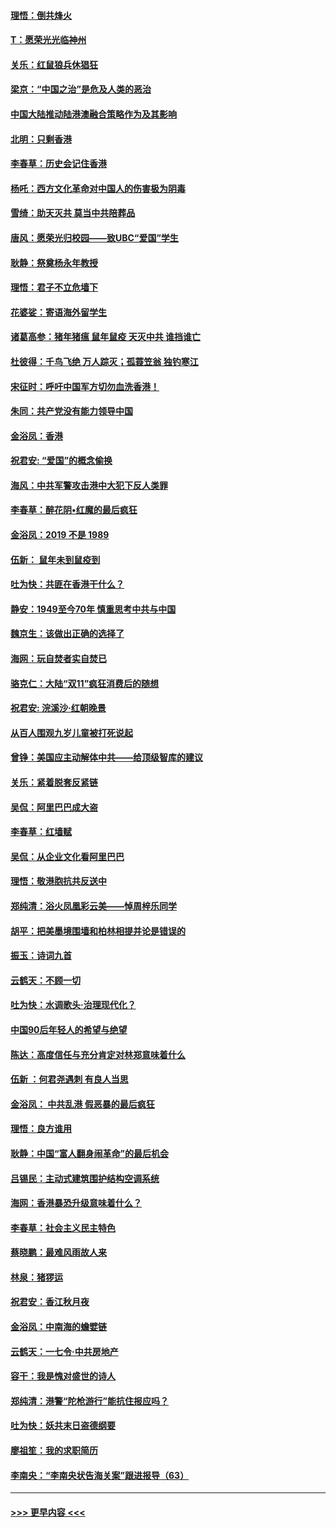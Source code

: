 #### [理悟：倒共烽火](../pages/nsc993/n11668844.md?t=11210933) 
#### [T：愿荣光光临神州](../pages/nsc993/n11668421.md?t=11210933) 
#### [关乐：红鼠狼兵休猖狂](../pages/nsc993/n11668378.md?t=11210933) 
#### [梁京：“中国之治”是危及人类的恶治](../pages/nsc993/n11668328.md?t=11210933) 
#### [中国大陆推动陆港澳融合策略作为及其影响](../pages/nsc993/n11668157.md?t=11210933) 
#### [北明：只剩香港](../pages/nsc993/n11668002.md?t=11210933) 
#### [李春草：历史会记住香港](../pages/nsc993/n11667927.md?t=11210933) 
#### [杨吒：西方文化革命对中国人的伤害极为阴毒](../pages/nsc993/n11664521.md?t=11210933) 
#### [雪绮：助天灭共 莫当中共陪葬品](../pages/nsc993/n11662650.md?t=11210933) 
#### [唐风：愿荣光归校园——致UBC“爱国”学生](../pages/nsc993/n11662194.md?t=11210933) 
#### [耿静：祭奠杨永年教授](../pages/nsc993/n11662514.md?t=11210933) 
#### [理悟：君子不立危墙下](../pages/nsc993/n11662172.md?t=11210933) 
#### [花婆娑：寄语海外留学生](../pages/nsc993/n11662121.md?t=11210933) 
#### [诸葛高参：猪年猪瘟 鼠年鼠疫 天灭中共 谁挡谁亡](../pages/nsc993/n11661980.md?t=11210933) 
#### [杜彼得：千鸟飞绝 万人踪灭；孤蓑笠翁 独钓寒江](../pages/nsc993/n11661170.md?t=11210933) 
#### [宋征时：呼吁中国军方切勿血洗香港！](../pages/nsc993/n11415318.md?t=11210933) 
#### [朱同：共产党没有能力领导中国](../pages/nsc993/n11660421.md?t=11210933) 
#### [金浴凤：香港](../pages/nsc993/n11660419.md?t=11210933) 
#### [祝君安: “爱国”的概念偷换](../pages/nsc993/n11659706.md?t=11210933) 
#### [海风：中共军警攻击港中大犯下反人类罪](../pages/nsc993/n11659632.md?t=11210933) 
#### [李春草：醉花阴•红魔的最后疯狂](../pages/nsc993/n11659287.md?t=11210933) 
#### [金浴凤：2019 不是 1989](../pages/nsc993/n11657663.md?t=11210933) 
#### [伍新： 鼠年未到鼠疫到](../pages/nsc993/n11655098.md?t=11210933) 
#### [吐为快：共匪在香港干什么？](../pages/nsc993/n11654891.md?t=11210933) 
#### [静安：1949至今70年 慎重思考中共与中国](../pages/nsc993/n11651244.md?t=11210933) 
#### [魏京生：该做出正确的选择了](../pages/nsc993/n11653084.md?t=11210933) 
#### [海网：玩自焚者实自焚已](../pages/nsc993/n11652423.md?t=11210933) 
#### [骆克仁：大陆“双11”疯狂消费后的随想](../pages/nsc993/n11652305.md?t=11210933) 
#### [祝君安: 浣溪沙·红朝晚景](../pages/nsc993/n11652258.md?t=11210933) 
#### [从百人围观九岁儿童被打死说起](../pages/nsc993/n11651030.md?t=11210933) 
#### [曾铮：美国应主动解体中共——给顶级智库的建议](../pages/nsc993/n11649888.md?t=11210933) 
#### [关乐：紧着脱套反紧链](../pages/nsc993/n11649069.md?t=11210933) 
#### [吴侃：阿里巴巴成大盗](../pages/nsc993/n11645523.md?t=11210933) 
#### [李春草：红墙赋](../pages/nsc993/n11646389.md?t=11210933) 
#### [吴侃：从企业文化看阿里巴巴](../pages/nsc993/n11645476.md?t=11210933) 
#### [理悟：敬港胞抗共反送中](../pages/nsc993/n11645466.md?t=11210933) 
#### [郑纯清：浴火凤凰彩云美——悼周梓乐同学](../pages/nsc993/n11645155.md?t=11210933) 
#### [胡平：把美墨境围墙和柏林相提并论是错误的](../pages/nsc993/n11645134.md?t=11210933) 
#### [振玉：诗词九首](../pages/nsc993/n11644081.md?t=11210933) 
#### [云鹤天：不顾一切](../pages/nsc993/n11643508.md?t=11210933) 
#### [吐为快：水调歌头·治理现代化？](../pages/nsc993/n11643485.md?t=11210933) 
#### [中国90后年轻人的希望与绝望](../pages/nsc993/n11642317.md?t=11210933) 
#### [陈达：高度信任与充分肯定对林郑意味着什么](../pages/nsc993/n11641441.md?t=11210933) 
#### [伍新 ：何君尧遇刺 有良人当思](../pages/nsc993/n11641503.md?t=11210933) 
#### [金浴凤： 中共乱港  假恶暴的最后疯狂](../pages/nsc993/n11641495.md?t=11210933) 
#### [理悟：良方谁用](../pages/nsc993/n11641463.md?t=11210933) 
#### [耿静：中国“富人翻身闹革命”的最后机会](../pages/nsc993/n11640655.md?t=11210933) 
#### [吕锡民：主动式建筑围护结构空调系统](../pages/nsc993/n11640168.md?t=11210933) 
#### [海网：香港暴恐升级意味着什么？](../pages/nsc993/n11635904.md?t=11210933) 
#### [李春草：社会主义民主特色](../pages/nsc993/n11634657.md?t=11210933) 
#### [蔡晓鹏：最难风雨故人来](../pages/nsc993/n11633145.md?t=11210933) 
#### [林泉：猪猡运](../pages/nsc993/n11631469.md?t=11210933) 
#### [祝君安：香江秋月夜](../pages/nsc993/n11631440.md?t=11210933) 
#### [金浴凤：中南海的蟾嬖链](../pages/nsc993/n11631290.md?t=11210933) 
#### [云鹤天：一七令·中共房地产](../pages/nsc993/n11630084.md?t=11210933) 
#### [容干：我是愧对盛世的诗人](../pages/nsc993/n11630059.md?t=11210933) 
#### [郑纯清：港警“陀枪游行”能抗住报应吗？](../pages/nsc993/n11629999.md?t=11210933) 
#### [吐为快：妖共末日盗德纲要](../pages/nsc993/n11628610.md?t=11210933) 
#### [廖祖笙：我的求职简历](../pages/nsc993/n11628492.md?t=11210933) 
#### [李南央：“李南央状告海关案”跟进报导（63）](../pages/nsc993/n11627039.md?t=11210933) 

----
#### [ >>> 更早内容 <<< ](../indexes/nsc993-earlier.md)
